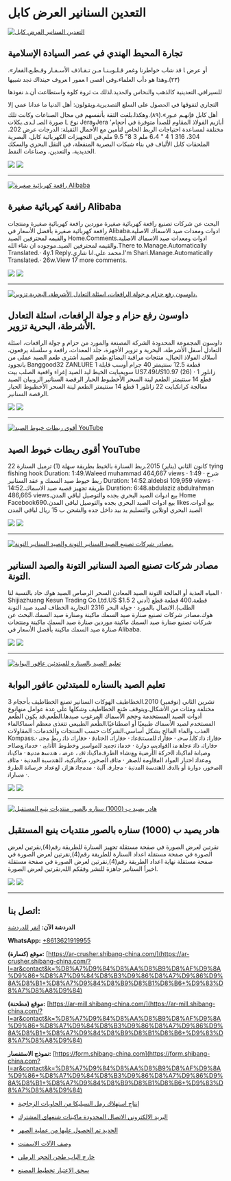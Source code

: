 # التعدين السنانير العرض كابل

<a href="https://swt.shibang-china.com/?l=ar&img&k=%D8%A7%D9%84%D8%AA%D8%B9%D8%AF%D9%8A%D9%86+%D8%A7%D9%84%D8%B3%D9%86%D8%A7%D9%86%D9%8A%D8%B1+%D8%A7%D9%84%D8%B9%D8%B1%D8%B6+%D9%83%D8%A7%D8%A8%D9%84" target="_blank">![التعدين السنانير العرض كابل](http://static.shibang-china.com/all-800x300/582.jpg)</a>

## تجارة المحيط الهندي في عصر السيادة الإسلامية
أو ﻋﺮض ﺎ ﻗﺪ ﺷﺎب ﺧﻮاﻃﺮﻧﺎ وﻏﻤﺮ ﻗـﻠـﻮﺑـﻨـﺎ ﻣـﻦ ﺗـﻘـﺎذف اﻷﺳـﻔـﺎر وﻗـﻄـﻊ.اﻟﻘﻔﺎر».(٢٣).وﻫﺬا ﻫﻮ دأب اﻟﻌﻠﻤﺎء.وﻓﻲ أﻗﺼﻰ ا ﻌﻤﻮر ا ﻌﺮوف ﺣﻴﻨﺬاك ﳒﺪ ﺷﺒﻴﻬﺎ ﻟﻠﺴﻴﺮاﻓﻲ.اﻟﺘﻌﺪﻳﻨﻴﺔ ﻛﺎﻟﺬﻫﺐ واﻟﻨﺤﺎس واﳊﺪﻳﺪ.ﻟﺬﻟﻚ ﺖ ﺛﺮوة ﻛﻠﻮة واﺳﺘﻄﺎﻋﺖ أن.ﺪ ﻧﻔﻮذﻫﺎ اﻟﺘﺠﺎري ﻟﺘﻔﻮﻗﻬﺎ ﻓﻲ اﳊﺼﻮل ﻋﻠﻰ اﻟﺴﻠﻊ اﻟﺘﺼﺪﻳﺮﻳﺔ.وﻳﻘﻮﻟﻮن: أﻫﻞ اﻟﺪﻧﻴﺎ ﻣﺎ ﻋﺪاﻧﺎ ﻋﻤﻲ إﻻ أﻫﻞ ﻛﺎﺑﻞ ﻓﺈﻧﻬـﻢ ﻋـﻮر».(٨٩).وﻫﻜﺬا.ﺑﻠﻐﺖ اﻟﺜﻘﺔ ﺑﺄﻧﻔﺴﻬﻢ ﻓﻲ ﻣﺠﺎل اﻟﺼﻨﺎﻋﺎت وﻛﺎﻧﺖ ﺗﻠﻚ ﺻﻮرة اﻟﺼـ ﻟـﺪى.بكلات L نوع JeraوJera &#39;أبازيم الفولاذ المقاوم للصدأ متوفرة في أحجام مختلفة لمساعدة احتياجات الربط الخاص لتأمين مع الأحمال الثقيلة: الدرجات عرض 202، 304، 316 1 4 &quot; 6،4 ملم 3 8&quot; 9،5 ملم.في التجهيزات الكهربائية كابل، البصرية الملحقات كابل الألياف في بناء شبكات البصرية المنفعلة، في النقل البحري والسكك الحديدية، والتعدين، وصناعات النفط.


<a href="https://whatsapp.shibangsoft.com/WhatsApp.php" target="_blank" title="WhatsApp">![](http://static.shibang-china.com/icon/whatsapp.png)</a> <a href="https://swt.shibang-china.com/?l=ar&icon&k=%D8%A7%D9%84%D8%AA%D8%B9%D8%AF%D9%8A%D9%86+%D8%A7%D9%84%D8%B3%D9%86%D8%A7%D9%86%D9%8A%D8%B1+%D8%A7%D9%84%D8%B9%D8%B1%D8%B6+%D9%83%D8%A7%D8%A8%D9%84" target="_blank">![](http://static.shibang-china.com/icon/chat-ar.png)</a>

---

<a href="https://swt.shibang-china.com/?l=ar&img&k=%D8%A7%D9%84%D8%AA%D8%B9%D8%AF%D9%8A%D9%86+%D8%A7%D9%84%D8%B3%D9%86%D8%A7%D9%86%D9%8A%D8%B1+%D8%A7%D9%84%D8%B9%D8%B1%D8%B6+%D9%83%D8%A7%D8%A8%D9%84" target="_blank">![رافعة كهربائية صغيرة Alibaba](http://static.shibang-china.com/all-800x300/615.jpg)</a>

## رافعة كهربائية صغيرة Alibaba
البحث عن شركات تصنيع رافعة كهربائية صغيرة موردين رافعة كهربائية صغيرة ومنتجات رافعة كهربائية صغيرة بأفضل الأسعار في Alibaba.ادوات ومعدات صيد الاسماك الاصلية والقيمه لمحترفين الصيد Home.Comments.ادوات ومعدات صيد الاسماك الاصلية والقيمه لمحترفين الصيد.موجوده ان شاء الله.There to.Manage.Automatically Translated.· 4y.1 Reply.محمد علي.انا شاري.I&#39;m Shari.Manage.Automatically Translated.· 26w.View 17 more comments.


<a href="https://whatsapp.shibangsoft.com/WhatsApp.php" target="_blank" title="WhatsApp">![](http://static.shibang-china.com/icon/whatsapp.png)</a> <a href="https://swt.shibang-china.com/?l=ar&icon&k=%D8%A7%D9%84%D8%AA%D8%B9%D8%AF%D9%8A%D9%86+%D8%A7%D9%84%D8%B3%D9%86%D8%A7%D9%86%D9%8A%D8%B1+%D8%A7%D9%84%D8%B9%D8%B1%D8%B6+%D9%83%D8%A7%D8%A8%D9%84" target="_blank">![](http://static.shibang-china.com/icon/chat-ar.png)</a>

---

<a href="https://swt.shibang-china.com/?l=ar&img&k=%D8%A7%D9%84%D8%AA%D8%B9%D8%AF%D9%8A%D9%86+%D8%A7%D9%84%D8%B3%D9%86%D8%A7%D9%86%D9%8A%D8%B1+%D8%A7%D9%84%D8%B9%D8%B1%D8%B6+%D9%83%D8%A7%D8%A8%D9%84" target="_blank">![داوسون رفع حزام و جولة الرافعات، اسئلة التعادل الأشرطة، البحرية تزوير.](http://static.shibang-china.com/all-800x300/903.jpg)</a>

## داوسون رفع حزام و جولة الرافعات، اسئلة التعادل الأشرطة، البحرية تزوير.
داوسون المجموعة المحدودة الشركة المصنعة والمورد من حزام و جولة الرافعات، اسئلة التعادل أسفل الأشرطة، البحرية و تزوير الأجهزة، جلد المعدات، رافعة و سلسلة يرفعون، أسلاك الفولاذ الحبال، منتجات مراقبة البضائع.طعم الصيد أشترى طعم الصيد عملى من بانجوود Banggood32 ZANLURE 1 قطعة 12.5 سنتيمتر 40 جرام أوسب قابلة سويمبايت الخيط ليد الصيد إغراء واقعية الصلب بيت US$7.49 US$10.97 (26) &middot; زانلور 1 قطع 14 سنتيمتر الطعم لينة السحر الأخطبوط الحبار الرقصة السنانير الروبيان الصيد معالجة كرانكبايت 22 زانلور 1 قطع 14 سنتيمتر الطعم لينة السحر الأخطبوط الحبار الرقصة السنانير.


<a href="https://whatsapp.shibangsoft.com/WhatsApp.php" target="_blank" title="WhatsApp">![](http://static.shibang-china.com/icon/whatsapp.png)</a> <a href="https://swt.shibang-china.com/?l=ar&icon&k=%D8%A7%D9%84%D8%AA%D8%B9%D8%AF%D9%8A%D9%86+%D8%A7%D9%84%D8%B3%D9%86%D8%A7%D9%86%D9%8A%D8%B1+%D8%A7%D9%84%D8%B9%D8%B1%D8%B6+%D9%83%D8%A7%D8%A8%D9%84" target="_blank">![](http://static.shibang-china.com/icon/chat-ar.png)</a>

---

<a href="https://swt.shibang-china.com/?l=ar&img&k=%D8%A7%D9%84%D8%AA%D8%B9%D8%AF%D9%8A%D9%86+%D8%A7%D9%84%D8%B3%D9%86%D8%A7%D9%86%D9%8A%D8%B1+%D8%A7%D9%84%D8%B9%D8%B1%D8%B6+%D9%83%D8%A7%D8%A8%D9%84" target="_blank">![أقوى ربطات خيوط الصيد YouTube](http://static.shibang-china.com/all-800x300/1126.jpg)</a>

## أقوى ربطات خيوط الصيد YouTube
22 كانون الثاني (يناير) 2015.ربط السنارة بالخيط بطريقة سهلة (1) ترميل السنارة tying fishing hook Duration: 1:49.Waleed muhammad 464,667 views &middot; 1:49 &middot; شرح ربط خيوط صيد السمك و عقد السنانير Duration: 14:52.aldebsi 109,959 views &middot; 14:52.طريقة تجهيز قصبة صيد الاسماك Duration: 6:48.abdulaziz abdulrahman 486,665 views.بيع ادوات الصيد البحري بجده والتوصيل لباقي المدن Home Facebookبيع ادوات الصيد البحري بجده والتوصيل لباقي المدن.690 likes.بيع أدوات الصيد البحري اونلاين والتسليم يد بيد داخل جده والشحن ب 15 ريال لباقي المدن‎


<a href="https://whatsapp.shibangsoft.com/WhatsApp.php" target="_blank" title="WhatsApp">![](http://static.shibang-china.com/icon/whatsapp.png)</a> <a href="https://swt.shibang-china.com/?l=ar&icon&k=%D8%A7%D9%84%D8%AA%D8%B9%D8%AF%D9%8A%D9%86+%D8%A7%D9%84%D8%B3%D9%86%D8%A7%D9%86%D9%8A%D8%B1+%D8%A7%D9%84%D8%B9%D8%B1%D8%B6+%D9%83%D8%A7%D8%A8%D9%84" target="_blank">![](http://static.shibang-china.com/icon/chat-ar.png)</a>

---

<a href="https://swt.shibang-china.com/?l=ar&img&k=%D8%A7%D9%84%D8%AA%D8%B9%D8%AF%D9%8A%D9%86+%D8%A7%D9%84%D8%B3%D9%86%D8%A7%D9%86%D9%8A%D8%B1+%D8%A7%D9%84%D8%B9%D8%B1%D8%B6+%D9%83%D8%A7%D8%A8%D9%84" target="_blank">![مصادر شركات تصنيع الصيد السنانير التونة والصيد السنانير التونة.](http://static.shibang-china.com/all-800x300/370.jpg)</a>

## مصادر شركات تصنيع الصيد السنانير التونة والصيد السنانير التونة.
المياه العذبة أو المالحة التونة الصيد المعادن السحر الرصاص الصيد هوك حاد بالنسبة لنا &middot; Shijiazhuang Kesun Trading Co.Ltd.US $1.5 2 قطعة.400 قطعة قطع (أدني الطلب).الاتصال بالمورد &middot; جولة البحر 2316 التجارية الخطاف لصيد صيد التونة هوك.مصادر شركات تصنيع صنارة صيد السمك ماكينة وصنارة صيد السمك.البحث عن شركات تصنيع صنارة صيد السمك ماكينة موردين صنارة صيد السمك ماكينة ومنتجات صنارة صيد السمك ماكينة بأفضل الأسعار في Alibaba.


<a href="https://whatsapp.shibangsoft.com/WhatsApp.php" target="_blank" title="WhatsApp">![](http://static.shibang-china.com/icon/whatsapp.png)</a> <a href="https://swt.shibang-china.com/?l=ar&icon&k=%D8%A7%D9%84%D8%AA%D8%B9%D8%AF%D9%8A%D9%86+%D8%A7%D9%84%D8%B3%D9%86%D8%A7%D9%86%D9%8A%D8%B1+%D8%A7%D9%84%D8%B9%D8%B1%D8%B6+%D9%83%D8%A7%D8%A8%D9%84" target="_blank">![](http://static.shibang-china.com/icon/chat-ar.png)</a>

---

<a href="https://swt.shibang-china.com/?l=ar&img&k=%D8%A7%D9%84%D8%AA%D8%B9%D8%AF%D9%8A%D9%86+%D8%A7%D9%84%D8%B3%D9%86%D8%A7%D9%86%D9%8A%D8%B1+%D8%A7%D9%84%D8%B9%D8%B1%D8%B6+%D9%83%D8%A7%D8%A8%D9%84" target="_blank">![تعليم الصيد بالسناره للمبتدئين عافور البوابة](http://static.shibang-china.com/all-800x300/776.jpg)</a>

## تعليم الصيد بالسناره للمبتدئين عافور البوابة
3 تشرين الثاني (نوفمبر) 2010.الخطاطيف الهوكات السنانير تصنع الخطاطيف بأحجام مختلفة ومئات من الأشكال.ويتوقف صُنع الخطاطيف وشكلها على عدة عوامل منهانوع أدوات الصيد المستخدمة وحجم الأسماك المرغوب صيدها.الطُعم.قد يكون الطُعم المستخدم لصيد الأسماك طبيعيًا أو اصطناعيًا.الطُعم الطبيعي تتغذى معظم أسماكالماء العذب والماء المالح بشكل أساسي.الشركات حسب المنتجات والخدمات: المقاولات Kompass.ﺣﻓﺍﺭﺍﺗ ﺫﺍﺗ ﻛﺍﺑﻟ ﺳﺣﺑ &middot; ﺣﻓﺍﺭﺍﺗ ﻟﻟﻣﺳﺗﻧﻗﻋﺍﺗ &middot; ﺣﻓﺍﺭﺍﺗ، ﺍﻟﺧﻧﺍﺩﻗ &middot; ﺣﻓﺍﺭﺍﺗ، ﺫﺍﺗ ﺭﺑﻁ ﻣﺟﻧﺑ &middot; ﺣﻓﺍﺭﺍﺗ، ﺫﺍﺗ ﻋﺟﻟﻫ ﻣﻧ ﺍﻟﻗﻭﺍﺩﻳﺳ ﺩﻭﺍﺭﺓ &middot; ﺧﺩﻣﺍﺗ ﺗﺟﻣﻳﺩ ﻟﻟﻣﻭﺍﺳﻳﺭ ﻭﺧﻁﻭﻁ ﺍﻟﺃﻧﺍﺑﻳﺑ &middot; ﺧﺩﻣﺍﺗ ﻊﺻﻟﺍﺣ ﻭﺻﻳﺍﻧﺓ ﻟﻣﺍﻛﻳﻧﺍﺗ ﺍﻟﺣﺭﻛﺓ ﺍﻟﺃﺭﺿﻳﺓ ﻭﻊﻧﺷﺍﺀ ﺍﻟﻁﺭﻗ.ﻣﺍﻛﻳﻧﺍﺗ ﺛﻗﺑ ، ﻋﺭﺿ ، ﻫﻧﺩﺳﻫ ﻣﺩﻧﻳﻫ &middot; ﻣﺍﻛﻳﻧﺍﺗ ﻭﻣﻋﺩﺍﺗ ﺍﺧﺗﺑﺍﺭ ﺍﻟﻣﻭﺍﺩ ﺍﻟﻣﻗﺍﻭﻣﺓ ﻟﻟﺻﻫﺭ &middot; ﻣﺛﺍﻗﺑ ﺍﻟﺻﺧﻭﺭ، ﻣﻳﻛﺍﻧﻳﻛﻳﺓ، ﻟﻟﻫﻧﺩﺳﻳﺓ ﺍﻟﻣﺩﻧﻳﺓ &middot; ﻣﺛﺍﻗﺑ ﻟﻟﺻﺧﻭﺭ، ﺩﻭﺍﺭﺓ ﺃﻭ ﺑﺍﻟﺩﻗ، ﻟﻟﻫﻧﺩﺳﺓ ﺍﻟﻣﺩﻧﻳﺓ &middot; ﻣﺟﺍﺭﻓ، ﺁﻟﻳﺓ &middot; ﻣﺩﻣﺟﺍﺗ ﻫﺯﺍﺯ، ﻟﻊﻋﺩﺍﺩ ﺧﺭﺳﺍﻧﺓ ﺍﻟﻁﺭﻗ &middot; ﻣﺳﺍﺭﺍﺗ.


<a href="https://whatsapp.shibangsoft.com/WhatsApp.php" target="_blank" title="WhatsApp">![](http://static.shibang-china.com/icon/whatsapp.png)</a> <a href="https://swt.shibang-china.com/?l=ar&icon&k=%D8%A7%D9%84%D8%AA%D8%B9%D8%AF%D9%8A%D9%86+%D8%A7%D9%84%D8%B3%D9%86%D8%A7%D9%86%D9%8A%D8%B1+%D8%A7%D9%84%D8%B9%D8%B1%D8%B6+%D9%83%D8%A7%D8%A8%D9%84" target="_blank">![](http://static.shibang-china.com/icon/chat-ar.png)</a>

---

<a href="https://swt.shibang-china.com/?l=ar&img&k=%D8%A7%D9%84%D8%AA%D8%B9%D8%AF%D9%8A%D9%86+%D8%A7%D9%84%D8%B3%D9%86%D8%A7%D9%86%D9%8A%D8%B1+%D8%A7%D9%84%D8%B9%D8%B1%D8%B6+%D9%83%D8%A7%D8%A8%D9%84" target="_blank">![هادر يصيد ب (1000) سناره بالصور منتديات ينبع المستقبل](http://static.shibang-china.com/all-800x300/1257.jpg)</a>

## هادر يصيد ب (1000) سناره بالصور منتديات ينبع المستقبل
نقرتين لعرض الصورة في صفحة مستقلة تجهيز السنارة للطريقة رقم(4),نقرتين لعرض الصورة في صفحة مستقلة اعداد السنارة للطريقة رقم(4),نقرتين لعرض الصورة في صفحة مستقلة نهاية اعداد الطريقة رقم(4),نقرتين لعرض الصورة في صفحة مستقلة اخيراَ السنانير جاهزة للنشر وفقكم الله,نقرتين لعرض الصورة.

<a href="https://whatsapp.shibangsoft.com/WhatsApp.php" target="_blank" title="WhatsApp">![](http://static.shibang-china.com/icon/whatsapp.png)</a> <a href="https://swt.shibang-china.com/?l=ar&icon&k=%D8%A7%D9%84%D8%AA%D8%B9%D8%AF%D9%8A%D9%86+%D8%A7%D9%84%D8%B3%D9%86%D8%A7%D9%86%D9%8A%D8%B1+%D8%A7%D9%84%D8%B9%D8%B1%D8%B6+%D9%83%D8%A7%D8%A8%D9%84" target="_blank">![](http://static.shibang-china.com/icon/chat-ar.png)</a>

---
## اتصل بنا:

**الدردشة الآن:** [انقر للدردشة](https://swt.shibang-china.com?l=ar&contact&k=%D8%A7%D9%84%D8%AA%D8%B9%D8%AF%D9%8A%D9%86+%D8%A7%D9%84%D8%B3%D9%86%D8%A7%D9%86%D9%8A%D8%B1+%D8%A7%D9%84%D8%B9%D8%B1%D8%B6+%D9%83%D8%A7%D8%A8%D9%84)

**WhatsApp:**  [+8613621919955](https://whatsapp.shibangsoft.com/WhatsApp.php)

**موقع (كسارة):** [https://ar-crusher.shibang-china.com/](https://ar-crusher.shibang-china.com/?l=ar&contact&k=%D8%A7%D9%84%D8%AA%D8%B9%D8%AF%D9%8A%D9%86+%D8%A7%D9%84%D8%B3%D9%86%D8%A7%D9%86%D9%8A%D8%B1+%D8%A7%D9%84%D8%B9%D8%B1%D8%B6+%D9%83%D8%A7%D8%A8%D9%84)

**موقع (مطحنة):** [https://ar-mill.shibang-china.com/](https://ar-mill.shibang-china.com/?l=ar&contact&k=%D8%A7%D9%84%D8%AA%D8%B9%D8%AF%D9%8A%D9%86+%D8%A7%D9%84%D8%B3%D9%86%D8%A7%D9%86%D9%8A%D8%B1+%D8%A7%D9%84%D8%B9%D8%B1%D8%B6+%D9%83%D8%A7%D8%A8%D9%84)

**نموذج الاستفسار:** [https://form.shibang-china.com](https://form.shibang-china.com?l=ar&contact&k=%D8%A7%D9%84%D8%AA%D8%B9%D8%AF%D9%8A%D9%86+%D8%A7%D9%84%D8%B3%D9%86%D8%A7%D9%86%D9%8A%D8%B1+%D8%A7%D9%84%D8%B9%D8%B1%D8%B6+%D9%83%D8%A7%D8%A8%D9%84)

* [إنتاج استهلاك رمل السيليكا من الحاويات الزجاجية](../29/%D8%A5%D9%86%D8%AA%D8%A7%D8%AC%20%D8%A7%D8%B3%D8%AA%D9%87%D9%84%D8%A7%D9%83%20%D8%B1%D9%85%D9%84%20%D8%A7%D9%84%D8%B3%D9%8A%D9%84%D9%8A%D9%83%D8%A7%20%D9%85%D9%86%20%D8%A7%D9%84%D8%AD%D8%A7%D9%88%D9%8A%D8%A7%D8%AA%20%D8%A7%D9%84%D8%B2%D8%AC%D8%A7%D8%AC%D9%8A%D8%A9.md)

* [البريد الإلكتروني الاتصال المحدودة ماكينات شنغهاي المشترك](../28/%D8%A7%D9%84%D8%A8%D8%B1%D9%8A%D8%AF%20%D8%A7%D9%84%D8%A5%D9%84%D9%83%D8%AA%D8%B1%D9%88%D9%86%D9%8A%20%D8%A7%D9%84%D8%A7%D8%AA%D8%B5%D8%A7%D9%84%20%D8%A7%D9%84%D9%85%D8%AD%D8%AF%D9%88%D8%AF%D8%A9%20%D9%85%D8%A7%D9%83%D9%8A%D9%86%D8%A7%D8%AA%20%D8%B4%D9%86%D8%BA%D9%87%D8%A7%D9%8A%20%D8%A7%D9%84%D9%85%D8%B4%D8%AA%D8%B1%D9%83.md)

* [الحديد تم الحصول عليها من عملية الصهر](../29/%D8%A7%D9%84%D8%AD%D8%AF%D9%8A%D8%AF%20%D8%AA%D9%85%20%D8%A7%D9%84%D8%AD%D8%B5%D9%88%D9%84%20%D8%B9%D9%84%D9%8A%D9%87%D8%A7%20%D9%85%D9%86%20%D8%B9%D9%85%D9%84%D9%8A%D8%A9%20%D8%A7%D9%84%D8%B5%D9%87%D8%B1.md)

* [وصف الآلات الاسمنت](../29/%D9%88%D8%B5%D9%81%20%D8%A7%D9%84%D8%A2%D9%84%D8%A7%D8%AA%20%D8%A7%D9%84%D8%A7%D8%B3%D9%85%D9%86%D8%AA.md)

* [خارج الباب طحن الحجر الرملي](../29/%D8%AE%D8%A7%D8%B1%D8%AC%20%D8%A7%D9%84%D8%A8%D8%A7%D8%A8%20%D8%B7%D8%AD%D9%86%20%D8%A7%D9%84%D8%AD%D8%AC%D8%B1%20%D8%A7%D9%84%D8%B1%D9%85%D9%84%D9%8A.md)

* [سحق الاعتبار تخطيط المصنع](../27/%D8%B3%D8%AD%D9%82%20%D8%A7%D9%84%D8%A7%D8%B9%D8%AA%D8%A8%D8%A7%D8%B1%20%D8%AA%D8%AE%D8%B7%D9%8A%D8%B7%20%D8%A7%D9%84%D9%85%D8%B5%D9%86%D8%B9.md)